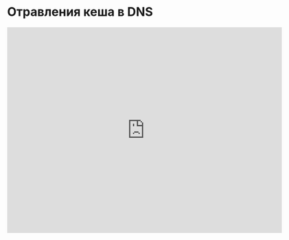 # Отравления кеша в DNS
<iframe width="640" height="480" src="https://www.youtube.com/embed/YAHVW7nRJ4U?list=PLU-TUGRFxOHjGFH9FgsIatv0HB9fAcAgH" frameborder="0" allowfullscreen></iframe>
